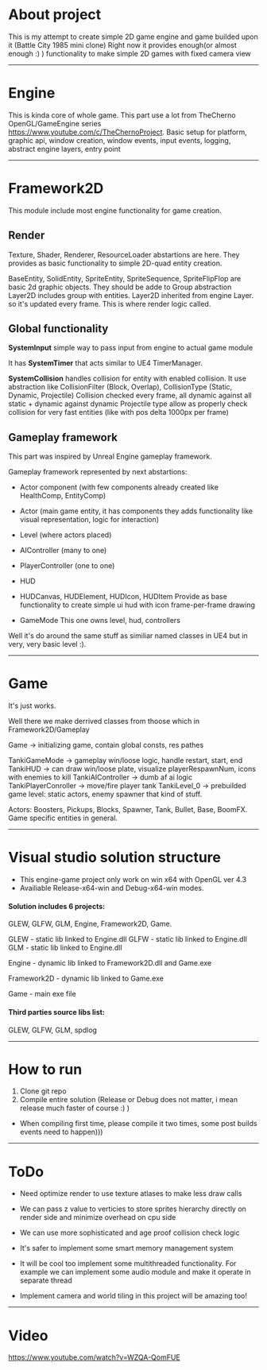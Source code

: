 # About project
This is my attempt to create simple 2D game engine and game builded upon it (Battle City 1985 mini clone)
Right now it provides enough(or almost enough :) ) functionality to make simple 2D games with fixed camera view



_____
# Engine

This is kinda core of whole game. This part use a lot from TheCherno OpenGL/GameEngine series https://www.youtube.com/c/TheChernoProject.
Basic setup for platform, graphic api, window creation, window events, input events, logging, abstract engine layers, entry point



_____
# Framework2D

This module include most engine functionality for game creation.


## Render
Texture, Shader, Renderer, ResourceLoader abstartions are here. They provides as basic functionality to simple 2D-quad entity creation.

BaseEntity, SolidEntity, SpriteEntity, SpriteSequence, SpriteFlipFlop are basic 2d graphic objects. They should be adde to Group abstraction
Layer2D includes group with entities. Layer2D inherited from engine Layer. so it's updated every frame. This is where render logic called.


## Global functionality
**SystemInput** simple way to pass input from engine to actual game module

It has **SystemTimer** that acts similar to UE4 TimerManager.

**SystemCollision** handles collision for entity with enabled collision.
It use abstraction like CollisionFilter (Block, Overlap), CollisionType (Static, Dynamic, Projectile)
Collision checked every frame, all dynamic against all static + dynamic against dynamic
Projectile type allow as properly check collision for very fast entities (like with pos delta 1000px per frame)


## Gameplay framework

This part was inspired by Unreal Engine gameplay framework. 

Gameplay framework represented by next abstartions:

- Actor component (with few components already created like  HealthComp, EntityComp)
- Actor (main game entity, it has components they adds functionality like visual representation, logic for interaction)
- Level (where actors placed)

- AIController (many to one)
- PlayerController (one to one)

- HUD
- HUDCanvas, HUDElement, HUDIcon, HUDItem
Provide as base functionality to create simple ui hud with icon frame-per-frame drawing

- GameMode 
This one owns level, hud, controllers

Well it's do around the same stuff as similiar named classes in UE4 but in very, very basic level :).


_____
# Game

It's just works.

Well there we make derrived classes from thoose which in Framework2D/Gameplay

Game -> initializing game, contain global consts, res pathes

TankiGameMode -> gameplay win/loose logic, handle restart, start, end
TankiHUD -> can draw win/loose plate, visualize playerRespawnNum, icons with enemies to kill
TankiAIController -> dumb af ai logic
TankiPlayerConroller -> move/fire player tank
TankiLevel_0 -> prebuilded game level: static actors, enemy spawner that kind of stuff.

Actors:
	Boosters, Pickups, Blocks, Spawner, Tank, Bullet, Base, BoomFX. Game specific entities in general.


_____
# Visual studio solution structure

- This engine-game project only work on win x64 with OpenGL ver 4.3
- Availiable Release-x64-win and Debug-x64-win modes.

####  Solution includes 6 projects:
GLEW, GLFW, GLM, Engine, Framework2D, Game.

GLEW - static lib linked to Engine.dll
GLFW - static lib linked to Engine.dll
GLM - static lib linked to Engine.dll

Engine - dynamic lib linked to Framework2D.dll and Game.exe

Framework2D - dynamic lib linked to Game.exe

Game - main exe file

#### Third parties source libs list:

GLEW, GLFW, GLM, spdlog

_____
# How to run
1. Clone git repo
2. Compile entire solution (Release or Debug does not matter, i mean release much faster of course :) )
* When compiling first time, please compile it two times, some post builds events need to happen)))

_____
# ToDo

- Need optimize render to use texture atlases to make less draw calls
- We can pass z value to verticies to store sprites hierarchy directly on render side and minimize overhead on cpu side

- We can use more sophisticated and age proof collision check logic

- It's safer to implement some smart memory management system

- It will be cool too implement some multithreaded functionality. For example we can implement some audio module and make it operate in separate thread

- Implement camera and world tiling in this project will be amazing too!

_____
# Video

https://www.youtube.com/watch?v=WZQA-QomFUE

